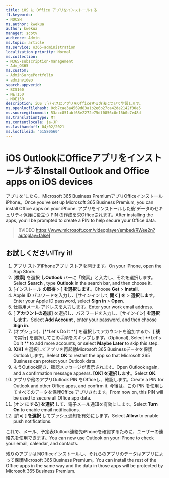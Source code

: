 ```yaml
---
title: iOS に Office アプリをインストールする
f1.keywords:
- NOCSH
ms.author: kwekua
author: kwekua
manager: scotv
audience: Admin
ms.topic: article
ms.service: o365-administration
localization_priority: Normal
ms.collection:
- M365-subscription-management
- Adm_O365
ms.custom:
- AdminSurgePortfolio
- adminvideo
search.appverid:
- BCS160
- MET150
- MOE150
description: iOS デバイスにアプリをOfficeする方法について学習します。
ms.openlocfilehash: 0cb7cae3a4569d83a1b2e6b27ca42de2142f30e5
ms.sourcegitcommit: 53acc851abf68e2272e75df0856c0e16b0c7e48d
ms.translationtype: MT
ms.contentlocale: ja-JP
ms.lasthandoff: 04/02/2021
ms.locfileid: "51580560"
---
```

# <a name="install-outlook-and-office-apps-on-ios-devices"></a><span data-ttu-id="498f5-103">iOS OutlookにOfficeアプリをインストールする</span><span class="sxs-lookup"><span data-stu-id="498f5-103">Install Outlook and Office apps on iOS devices</span></span>

<span data-ttu-id="498f5-104">アプリを&#39;したら、Microsoft 365 Business PremiumアプリOfficeインストールiPhone。</span><span class="sxs-lookup"><span data-stu-id="498f5-104">Once you&#39;ve set up Microsoft 365 Business Premium, you can install Office apps on your iPhone.</span></span> <span data-ttu-id="498f5-105">アプリをインストールした後&#39;データのセキュリティ保護に役立つ PIN の作成を求Officeされます。</span><span class="sxs-lookup"><span data-stu-id="498f5-105">After installing the apps, you&#39;ll be prompted to create a PIN to help secure your Office data.</span></span>

> [!VIDEO https://www.microsoft.com/videoplayer/embed/RWee2n?autoplay=false]

## <a name="try-it"></a><span data-ttu-id="498f5-106">お試しください!</span><span class="sxs-lookup"><span data-stu-id="498f5-106">Try it!</span></span>

1. <span data-ttu-id="498f5-107">アプリ ストアiPhoneアプリ ストアを開きます。</span><span class="sxs-lookup"><span data-stu-id="498f5-107">On your iPhone, open the App Store.</span></span>
2. <span data-ttu-id="498f5-108">[**検索]** を選択 **しOutlook** バーに「検索」と入力し、それを選択します。</span><span class="sxs-lookup"><span data-stu-id="498f5-108">Select  **Search** , type  **Outlook** in the search bar, and then choose it.</span></span>
3. <span data-ttu-id="498f5-109">[インストール **の取得**   >   **] を選択します**。</span><span class="sxs-lookup"><span data-stu-id="498f5-109">Choose  **Get**  >  **Install**.</span></span>
4. <span data-ttu-id="498f5-110">Apple ID パスワードを入力し、[サインインして **開く] を**  >   **選択します**。</span><span class="sxs-lookup"><span data-stu-id="498f5-110">Enter your Apple ID password, select **Sign in** >  **Open**.</span></span>
5. <span data-ttu-id="498f5-111">仕事用メール アドレスを入力します。</span><span class="sxs-lookup"><span data-stu-id="498f5-111">Enter your work email address.</span></span>
6. <span data-ttu-id="498f5-112">[  **アカウントの追加]** を選択し、パスワードを入力し、[サインイン]  **を選択します**。</span><span class="sxs-lookup"><span data-stu-id="498f5-112">Select  **Add Account** , enter your password, and then choose  **Sign in**.</span></span>
7. <span data-ttu-id="498f5-113">(オプション)、[\*\*Let's Do It \*\*] を選択してアカウントを追加するか、[  **後**  で実行] を選択してこの手順をスキップします。</span><span class="sxs-lookup"><span data-stu-id="498f5-113">(Optional), Select  \*\*Let's Do It \*\* to add more accounts, or select  **Maybe Later**  to skip this step.</span></span>
8. <span data-ttu-id="498f5-114">**[OK]** を選択してアプリを再起動Microsoft 365 Businessデータを保護Outlookします。</span><span class="sxs-lookup"><span data-stu-id="498f5-114">Select  **OK** to restart the app so that Microsoft 365 Business  can protect your Outlook data.</span></span>
9. <span data-ttu-id="498f5-115">もうOutlook開き、確認メッセージが表示されます。</span><span class="sxs-lookup"><span data-stu-id="498f5-115">Open Outlook again, and a confirmation message appears.</span></span> <span data-ttu-id="498f5-116">**[OK] を選択します**。</span><span class="sxs-lookup"><span data-stu-id="498f5-116">Select  **OK**.</span></span>
10. <span data-ttu-id="498f5-117">アプリや他のアプリOutlook PIN をOfficeし、確認します。</span><span class="sxs-lookup"><span data-stu-id="498f5-117">Create a PIN for Outlook and other Office apps, and confirm it.</span></span> <span data-ttu-id="498f5-118">今後は、この PIN を使用してすべてのデータを保護Office アプリされます。</span><span class="sxs-lookup"><span data-stu-id="498f5-118">From now on, this PIN will be used to secure all Office app data.</span></span>
11. <span data-ttu-id="498f5-119">[オン  **にする] を選択**  して、電子メール通知を有効にします。</span><span class="sxs-lookup"><span data-stu-id="498f5-119">Select  **Turn On**  to enable email notifications.</span></span>
12. <span data-ttu-id="498f5-120">[許可  **] を選択** してプッシュ通知を有効にします。</span><span class="sxs-lookup"><span data-stu-id="498f5-120">Select  **Allow** to enable push notifications.</span></span>

<span data-ttu-id="498f5-121">これで、メール、予定表Outlook連絡先iPhoneを確認するために、ユーザーの連絡先を使用できます。</span><span class="sxs-lookup"><span data-stu-id="498f5-121">You can now use Outlook on your iPhone to check your email, calendar, and contacts.</span></span>

<span data-ttu-id="498f5-122">残りのアプリは同Officeインストールし、それらのアプリのデータはアプリによって保護Microsoft 365 Business Premium。</span><span class="sxs-lookup"><span data-stu-id="498f5-122">You can install the rest of the Office apps in the same way and the data in those apps will be protected by Microsoft 365 Business Premium.</span></span>